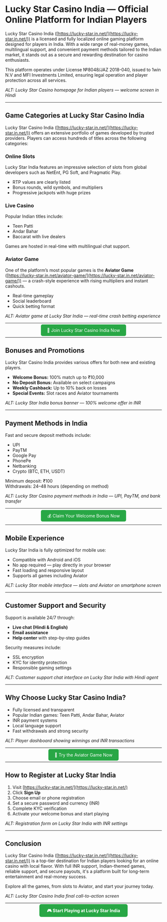 # Lucky Star Casino India — Official Online Platform for Indian Players

Lucky Star Casino India ([https://lucky-star.in.net/](https://lucky-star.in.net/)) is a licensed and fully localized online gaming platform designed for players in India. With a wide range of real-money games, multilingual support, and convenient payment methods tailored to the Indian market, it stands out as a secure and rewarding destination for casino enthusiasts.

This platform operates under License №8048/JAZ 2018-040, issued to 1win N.V and MFI Investments Limited, ensuring legal operation and player protection across all services.

*ALT: Lucky Star Casino homepage for Indian players — welcome screen in Hindi*

---

## Game Categories at Lucky Star Casino India

Lucky Star Casino India ([https://lucky-star.in.net/](https://lucky-star.in.net/)) offers an extensive portfolio of games developed by trusted providers. Players can access hundreds of titles across the following categories:

### Online Slots

Lucky Star India features an impressive selection of slots from global developers such as NetEnt, PG Soft, and Pragmatic Play.

- RTP values are clearly listed  
- Bonus rounds, wild symbols, and multipliers  
- Progressive jackpots with huge prizes

### Live Casino

Popular Indian titles include:

- Teen Patti  
- Andar Bahar  
- Baccarat with live dealers

Games are hosted in real-time with multilingual chat support.

### Aviator Game

One of the platform’s most popular games is the **Aviator Game** ([https://lucky-star.in.net/aviator-game/](https://lucky-star.in.net/aviator-game/)) — a crash-style experience with rising multipliers and instant cashouts.

- Real-time gameplay  
- Social leaderboard  
- Quick betting format

*ALT: Aviator game at Lucky Star India — real-time crash betting experience*

---

<div align="center">
  <a href="https://lucky-star.in.net/" style="background-color:#28a745; color:white; padding:10px 20px; text-decoration:none; border-radius:5px;">🎯 Join Lucky Star Casino India Now</a>
</div>

---

## Bonuses and Promotions

Lucky Star Casino India provides various offers for both new and existing players.

- **Welcome Bonus:** 100% match up to ₹10,000  
- **No Deposit Bonus:** Available on select campaigns  
- **Weekly Cashback:** Up to 10% back on losses  
- **Special Events:** Slot races and Aviator tournaments

*ALT: Lucky Star India bonus banner — 100% welcome offer in INR*

---

## Payment Methods in India

Fast and secure deposit methods include:

- UPI  
- PayTM  
- Google Pay  
- PhonePe  
- Netbanking  
- Crypto (BTC, ETH, USDT)

Minimum deposit: ₹100  
Withdrawals: 24–48 hours (depending on method)

*ALT: Lucky Star Casino payment methods in India — UPI, PayTM, and bank transfer*

---

<div align="center">
  <a href="https://lucky-star.in.net/" style="background-color:#28a745; color:white; padding:10px 20px; text-decoration:none; border-radius:5px;">💰 Claim Your Welcome Bonus Now</a>
</div>

---

## Mobile Experience

Lucky Star India is fully optimized for mobile use:

- Compatible with Android and iOS  
- No app required — play directly in your browser  
- Fast loading and responsive layout  
- Supports all games including Aviator

*ALT: Lucky Star mobile interface — slots and Aviator on smartphone screen*

---

## Customer Support and Security

Support is available 24/7 through:

- **Live chat (Hindi & English)**  
- **Email assistance**  
- **Help center** with step-by-step guides

Security measures include:

- SSL encryption  
- KYC for identity protection  
- Responsible gaming settings

*ALT: Customer support chat interface on Lucky Star India with Hindi agent*

---

## Why Choose Lucky Star Casino India?

- Fully licensed and transparent  
- Popular Indian games: Teen Patti, Andar Bahar, Aviator  
- INR payment systems  
- Local language support  
- Fast withdrawals and strong security  

*ALT: Player dashboard showing winnings and INR transactions*

---

<div align="center">
  <a href="https://lucky-star.in.net/aviator-game/" style="background-color:#28a745; color:white; padding:10px 20px; text-decoration:none; border-radius:5px;">🚀 Try the Aviator Game Now</a>
</div>

---

## How to Register at Lucky Star India

1. Visit [https://lucky-star.in.net/](https://lucky-star.in.net/)  
2. Click **Sign Up**  
3. Choose email or phone registration  
4. Set a secure password and currency (INR)  
5. Complete KYC verification  
6. Activate your welcome bonus and start playing

*ALT: Registration form on Lucky Star India with INR settings*

---

## Conclusion

Lucky Star Casino India ([https://lucky-star.in.net/](https://lucky-star.in.net/)) is a top-tier destination for Indian players looking for an online casino with local flavor. With full INR support, Indian-themed games, reliable support, and secure payouts, it's a platform built for long-term entertainment and real-money success.

Explore all the games, from slots to Aviator, and start your journey today.

*ALT: Lucky Star Casino India final call-to-action screen*

---

<div align="center">
  <a href="https://lucky-star.in.net/" style="background-color:#28a745; color:white; padding:12px 24px; text-decoration:none; font-weight:bold; border-radius:6px;">🎮 Start Playing at Lucky Star India</a>
</div>
